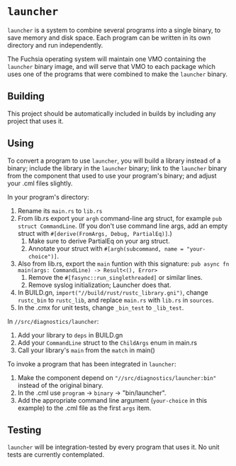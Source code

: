 # `launcher`

`launcher` is a system to combine several programs into a single binary, to
save memory and disk space. Each program can be written in its own directory
and run independently.

The Fuchsia operating system will maintain one VMO containing the `launcher`
binary image, and will serve that VMO to each package which uses one of the
programs that were combined to make the `launcher` binary.

## Building

This project should be automatically included in builds by including any
project that uses it.

## Using

To convert a program to use `launcher`, you will build a library instead of a
binary; include the library in the `launcher` binary; link to the `launcher`
binary from the component that used to use your program's binary; and adjust
your .cml files slightly.

In your program's directory:

1. Rename its `main.rs` to `lib.rs`
1. From lib.rs export your `argh` command-line arg struct, for example
`pub struct CommandLine`. (If you don't use command line args, add an
empty struct with `#[derive(FromArgs, Debug, PartialEq)]`.)
    1. Make sure to derive PartialEq on your arg struct.
    1. Annotate your struct with `#[argh(subcommand, name = "your-choice")]`.
1. Also from lib.rs, export the `main` funtion with this signature:
`pub async fn main(args: CommandLine) -> Result<(), Error>`
    1. Remove the `#[fasync::run_singlethreaded]` or similar lines.
    1. Remove syslog initialization; Launcher does that.
1. In BUILD.gn, `import("//build/rust/rustc_library.gni")`, change
`rustc_bin` to `rustc_lib`, and replace `main.rs` with `lib.rs` in `sources`.
1. In the .cmx for unit tests, change `_bin_test` to `_lib_test`.

In `//src/diagnostics/launcher`:

1. Add your library to `deps` in BUILD.gn
1. Add your `CommandLine` struct to the `ChildArgs` enum in main.rs
1. Call your library's `main` from the `match` in main()

To invoke a program that has been integrated in `launcher`:

1. Make the component depend on `"//src/diagnostics/launcher:bin"` instead of
the original binary.
1. In the .cml use `program` -> `binary` -> "bin/launcher".
1. Add the appropriate command line argument (`your-choice` in this example) to
the .cml file as the first `args` item.

## Testing

`launcher` will be integration-tested by every program that uses it.
No unit tests are currently contemplated.
